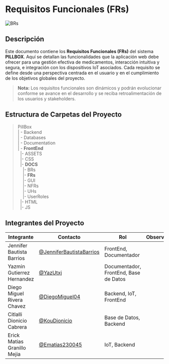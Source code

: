 # Requisitos Funcionales (FRs)
![BRs](https://img.shields.io/badge/BRs-Requerimientos_del_negocio-6A1B9A?style=flat&logo=notion&logoColor=white)


## Descripción
Este documento contiene los **Requisitos Funcionales (FRs)** del sistema **PILLBOX**. Aquí se detallan las funcionalidades que la aplicación web debe ofrecer para una gestión efectiva de medicamentos, interacción intuitiva y segura, e integración con los dispositivos IoT asociados. Cada requisito se define desde una perspectiva centrada en el usuario y en el cumplimiento de los objetivos globales del proyecto.

> **Nota:** Los requisitos funcionales son dinámicos y podrán evolucionar conforme se avance en el desarrollo y se reciba retroalimentación de los usuarios y stakeholders.


## Estructura de Carpetas del Proyecto

>PillBox<br>
>| - Backend <br>
>| - Databases<br>
>| - Documentation<br>
>| - **FrontEnd** <br>
> &nbsp;&nbsp;|- ASSETS<br>
> &nbsp;&nbsp;|- CSS<br>
> &nbsp;&nbsp;|- **DOCS**<br>
> &nbsp;&nbsp;&nbsp;&nbsp;|- BRs<br>
> &nbsp;&nbsp;&nbsp;&nbsp;|- **FRs**<br>
> &nbsp;&nbsp;&nbsp;&nbsp;|- GUI<br>
> &nbsp;&nbsp;&nbsp;&nbsp;|- NFRs<br>
> &nbsp;&nbsp;&nbsp;&nbsp;|- UHs<br>
> &nbsp;&nbsp;&nbsp;&nbsp;|- UserRoles<br>
> &nbsp;&nbsp;|- HTML<br>
> &nbsp;&nbsp;|- JS<br>


## Integrantes del Proyecto

| Integrante                | Contacto                                                   | Rol                      | Observaciones |
|---------------------------|------------------------------------------------------------|--------------------------|---------------|
| Jennifer Bautista Barrios  | [@JenniferBautistaBarrios](https://github.com/JenniferBautistaBarrios)  | FrontEnd, Documentador   |               |
| Yazmin Gutierrez Hernandez | [@YazUtxj](https://github.com/YazUtxj)                     | Documentador, FrontEnd, Base de Datos |               |
| Diego Miguel Rivera Chavez | [@DiegoMiguel04](https://github.com/DiegoMiguel04)         | Backend, IoT, FrontEnd   |               |
| Citlalli Dionicio Cabrera | [@KouDionicio](https://github.com/KouDionicio)             | Base de Datos, Backend   |               |
| Erick Matias Granillo Mejia| [@Ematias230045](https://github.com/Ematias230045)         | IoT, Backend             |               |